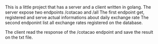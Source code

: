 This is a little project that has a server and a client written in golang.
The server expose two endpoints /cotacao and /all
The first endpoint get, registered and serve actual informations about daily exchange rate
The second endponint list all exchange rates registered on the database.

The client read the response of the /cotacao endpoint and save the result on the txt file.
